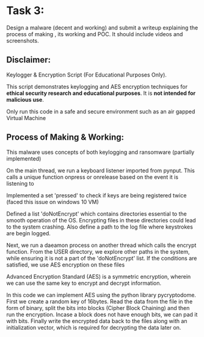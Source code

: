 # Task 3:

Design a malware (decent and working) and submit a writeup explaining the process of making , its working and POC. It should include videos and screenshots.

## Disclaimer: 
Keylogger & Encryption Script (For Educational Purposes Only).

This script demonstrates keylogging and AES encryption techniques for **ethical security research and educational purposes**. It is **not intended for malicious use**.

Only run this code in a safe and secure environment such as an air gapped Virtual Machine

## Process of Making & Working:
This malware uses concepts of both keylogging and ransomware (partially implemented)

On the main thread, we run a keyboard listener imported from pynput. This calls a unique function onpress or onrelease based on the event it is listening to

Implemented a set 'pressed' to check if keys are being registered twice (faced this issue on windows 10 VM)

Defined a list 'doNotEncrypt' which contains directories essential to the smooth operation of the OS. Encrypting files in these directories could lead to the system crashing. Also define a path to the log file where keystrokes are begin logged.

Next, we run a daeamon process on another thread which calls the encrypt function. From the USER directory, we explore other paths in the system, while ensuring it is not a part of the 'doNotEncrypt' list. If the conditions are satisfied, we use AES encryption on these files

Advanced Encryption Standard (AES) is a symmetric encryption, wherein we can use the same key to encrypt and decrypt information. 

In this code we can implement AES using the python library pycryptodome. First we create a random key of 16bytes. Read the data from the file in the form of binary, split the bits into blocks (Cipher Block Chaining) and then run the encryption. Incase a block does not have enough bits, we can pad it with bits. Finally write the encrypted data back to the files along with an initialization vector, which is required for decrypting the data later on.


